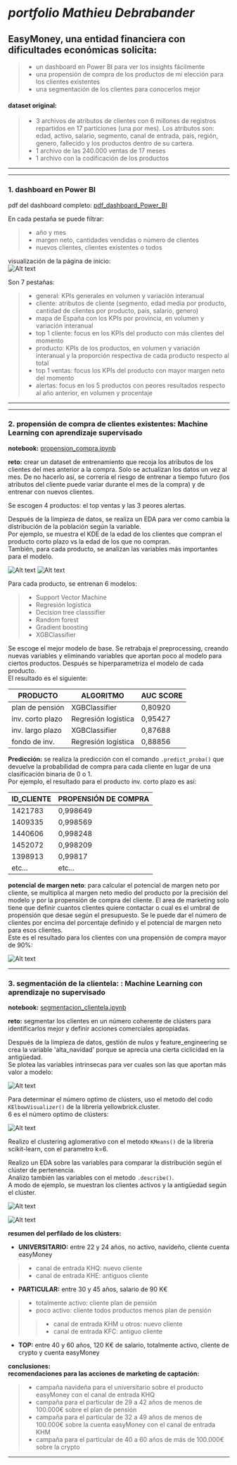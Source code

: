 # **_portfolio Mathieu Debrabander_**
## EasyMoney, una entidad financiera con dificultades económicas solicita:
> - un dashboard en Power BI para ver los insights fácilmente
> - una propensión de compra de los productos de mi elección para los clientes existentes
> - una segmentación de los clientes para conocerlos mejor
#### dataset original:
> - 3 archivos de atributos de clientes con 6 millones de registros repartidos en 17 particiones (una por mes). Los atributos son: edad, activo, salario, segmento, canal de entrada, país, región, genero, fallecido y los productos dentro de su cartera.
> - 1 archivo de las 240.000 ventas de 17 meses 
> - 1 archivo con la codificación de los productos
***
***
### 1. dashboard en Power BI
pdf del dashboard completo: [pdf_dashboard_Power_BI](/pdf_dashboard_Power_BI.pdf)  

En cada pestaña se puede filtrar:
> - año y mes
> - margen neto, cantidades vendidas o número de clientes
> - nuevos clientes, clientes existentes o todos 
  
visualización de la página de inicio:  
![Alt text](/foto_pagina1_dashboard.jpg)

Son 7 pestañas: 
> - general: KPIs generales en volumen y variación interanual
> - cliente: atributos de cliente (segmento, edad media por producto, cantidad de clientes por producto, país, salario, genero)
> - mapa de España con los KPIs por provincia, en volumen y variación interanual
> - top 1 cliente: focus en los KPIs del producto con más clientes del momento
> - producto: KPIs de los productos, en volumen y variación interanual y la proporción respectiva de cada producto respecto al total
> - top 1 ventas: focus los KPIs del producto con mayor margen neto del momento
> - alertas: focus en los 5 productos con peores resultados respecto al año anterior, en volumen y procentaje
***
***
### 2. propensión de compra de clientes existentes: Machine Learning con aprendizaje supervisado
**notebook:** [propension_compra.ipynb](/propensión_compra.ipynb)  

**reto:** crear un dataset de entrenamiento que recoja los atributos de los clientes del mes anterior a la compra. Solo se actualizan los datos un vez al mes. De no hacerlo así, se correría el riesgo de entrenar a tiempo futuro (los atributos del cliente puede variar durante el mes de la compra) y de entrenar con nuevos clientes. 
  
  
Se escogen 4 productos: el top ventas y las 3 peores alertas.    

Después de la limpieza de datos, se realiza un EDA para ver como cambia la distribución de la población según la variable.  
Por ejemplo, se muestra el KDE de la edad de los clientes que compran el producto corto plazo vs la edad de los que no compran.  
También, para cada producto, se analizan las variables más importantes para el modelo.

![Alt text](/kde_age_short_term.jpg)
![Alt text](/feature_importance_long_term.jpg)

Para cada producto, se entrenan 6 modelos: 
> - Support Vector Machine
> - Regresión logística
> - Decision tree classsifier
> - Random forest
> - Gradient boosting
> - XGBClassifier  
  
Se escoge el mejor modelo de base. Se retrabaja el preprocessing, creando nuevas variables y eliminando variables que aportan poco al modelo para ciertos productos. Después se hiperparametriza el modelo de cada producto.  
El resultado es el siguiente:  

|**PRODUCTO**|**ALGORITMO**|**AUC SCORE**|
|--------|--------|--------|
|plan de pensión|XGBClassifier|0,80920|
|inv. corto plazo|Regresión logística|0,95427|
|inv. largo plazo|XGBClassifier|0,87688|
|fondo de inv.|Regresión logística|0,88856|  

**Predicción:** se realiza la predicción con el comando `.predict_proba()` que devuelve la probabilidad de compra para cada cliente en lugar de una clasificación binaria de 0 o 1.  
Por ejemplo, el resultado para el producto inv. corto plazo es así:  

|**ID_CLIENTE**|**PROPENSIÓN DE COMPRA**|
|--------|--------|
|1421783|0,998649|
|1409335|0,998569|
|1440606|0,998248|
|1452072|0,998209|
|1398913|0,99817|
|etc...|etc...| 

**potencial de margen neto**: para calcular el potencial de margen neto por cliente, se multiplica al margen neto medio del producto por la precisión del modelo y por la propensión de compra del cliente. El area de marketing solo tiene que definir cuantos clientes quiere contactar o cual es el umbral de propensión que desae según el presupuesto. Se le puede dar el número de clientes por encima del porcentaje definido y el potencial de margen neto para esos clientes.  
Este es el resultado para los clientes con una propensión de compra mayor de 90%:  

![Alt text](/potencial_por_producto.jpg)

***
### 3. segmentación de la clientela: : Machine Learning con aprendizaje no supervisado
**notebook:** [segmentacion_clientela.ipynb](/segmentación_clientela.ipynb) 

**reto:** segmentar los clientes en un número coherente de clústers para identificarlos mejor y definir acciones comerciales apropiadas.  

Después de la limpieza de datos, gestión de nulos y feature_engineering se crea la variable 'alta_navidad' porque se aprecia una cierta ciclicidad en la antigüedad.  
Se plotea las variables intrinsecas para ver cuales son las que aportan más valor a modelo:  

![Alt text](/explained_variance.jpg)  

Para determinar el número optimo de clústers, uso el metodo del codo `KElbowVisualizer()` de la libreria yellowbrick.cluster.  
6 es el número optimo de clústers:  


![Alt text](/kmeans_elbow.jpg) 

Realizo el clustering aglomerativo con el metodo `KMeans()` de la libreria scikit-learn, con el parametro k=6.  

Realizo un EDA sobre las variables para comparar la distribución según el clúster de pertenencia.  
Analizo también las variables con el metodo `.describe()`.  
A modo de ejemplo, se muestran los clientes activos y la antigüedad según el clúster.  

![Alt text](/active_por_cluster.jpg)  

![Alt text](/antiguedad_por_cluster.jpg)  

**resumen del perfilado de los clústers:**  
* **UNIVERSITARIO:** entre 22 y 24 años, no activo, navideño, cliente cuenta easyMoney
> - canal de entrada KHQ: nuevo cliente
> - canal de entrada KHE: antiguos cliente
* **PARTICULAR:** entre 30 y 45 años, salario de 90 K€
> - totalmente activo: cliente plan de pensión
> - poco activo: cliente todos productos menos plan de pensión
>> - canal de entrada KHM u otros: nuevo cliente
>> - canal de entrada KFC: antiguo cliente
* **TOP:** entre 40 y 60 años, 120 K€ de salario, totalmente activo, cliente de crypto y cuenta easyMoney  

**conclusiones:**  
**recomendaciones para las acciones de marketing de captación:**
> - campaña navideña para el universitario sobre el producto easyMoney con el canal de entrada KHQ
> - campaña para el particular de 29 a 42 años de menos de 100.000€ sobre el plan de pensión
> - campaña para el particular de 32 a 49 años de menos de 100.000€ sobre la cuenta easyMoney con el canal de entrada KHM
> - campaña  para el particular de 40 a 60 años de más de 100.000€ sobre la crypto
***
